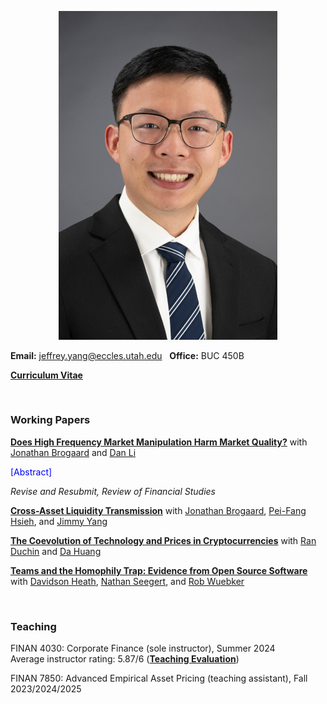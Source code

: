 
<p align="center"> 
<img src="images/jy_2024.jpg" width="350">
</p>

**Email:** jeffrey.yang@eccles.utah.edu &nbsp;  **Office:** BUC 450B

**[Curriculum Vitae](CV_Jeffrey_Yang.pdf)**

<br>

### Working Papers


**[Does High Frequency Market Manipulation Harm Market Quality?](https://papers.ssrn.com/sol3/papers.cfm?abstract_id=4280120)** 
with [Jonathan Brogaard](https://brogaard.utah.edu/) and [Dan Li](https://myweb.cuhk.edu.cn/lidan)<span style="margin-left:6px; display:inline;"><details style="display:inline;"><summary style="display:inline; cursor:pointer; color:blue;">[Abstract]</summary><p>Manipulation of financial markets has long been a concern. With the automation of financial markets, the potential for high frequency manipulation has arisen. Yet, such behavior is hidden within vast sums of order book data, making it difficult to define and to detect. We develop a tangible definition of one type of manipulation, spoofing. Using proprietary user-level identified order book data, we show the determinants of spoofing. Exploiting SEC Litigation Releases and lagged spoofing profitability as instruments, we show causal evidence that spoofing increases volatility and transaction costs, and decreases price efficiency. The findings indicate that spoofing harms market quality.</p></details></span>

_Revise and Resubmit, Review of Financial Studies_


**[Cross-Asset Liquidity Transmission](https://papers.ssrn.com/sol3/papers.cfm?abstract_id=4875686)** with [Jonathan Brogaard](https://brogaard.utah.edu/), [Pei-Fang Hsieh](https://mx.nthu.edu.tw/~pfhsieh/), and [Jimmy Yang](https://business.oregonstate.edu/users/jimmy-yang)
<br>

**[The Coevolution of Technology and Prices in Cryptocurrencies](https://papers.ssrn.com/sol3/papers.cfm?abstract_id=5426235)** with [Ran Duchin](https://sites.google.com/view/randuchin) and [Da Huang](https://dahuang-finance.github.io/)
<br>

**[Teams and the Homophily Trap: Evidence from Open Source Software](https://papers.ssrn.com/sol3/papers.cfm?abstract_id=5395207)** with [Davidson Heath](http://davidsontheath.github.io/), [Nathan Seegert](http://www.nathanseegert.com/), and [Rob Wuebker](https://rwuebker.notion.site/RO-R-WU-K-R-f974e372aad24db1bea26d097f855033)
<br>

<br>

### Teaching

FINAN 4030: Corporate Finance (sole instructor), Summer 2024 <br>
Average instructor rating: 5.87/6 (**[Teaching Evaluation](finan_4030_evals.pdf)**)

FINAN 7850: Advanced Empirical Asset Pricing (teaching assistant), Fall 2023/2024/2025



